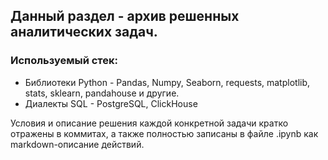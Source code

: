 ## Данный раздел - архив решенных аналитических задач.

### Используемый стек: 
* Библиотеки Python - Pandas, Numpy, Seaborn, requests, matplotlib, stats, sklearn, pandahouse и другие. 
* Диалекты SQL - PostgreSQL, ClickHouse

Условия и описание решения каждой конкретной задачи кратко отражены в коммитах, а также полностью записаны в файле .ipynb как markdown-описание действий.  

